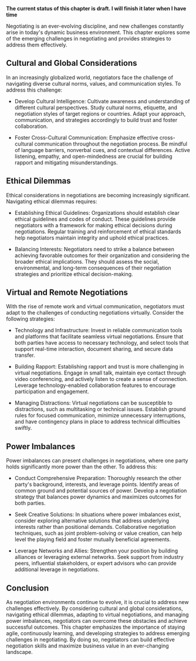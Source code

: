 **The current status of this chapter is draft. I will finish it later when I have time**

Negotiating is an ever-evolving discipline, and new challenges constantly arise in today's dynamic business environment. This chapter explores some of the emerging challenges in negotiating and provides strategies to address them effectively.

Cultural and Global Considerations
----------------------------------

In an increasingly globalized world, negotiators face the challenge of navigating diverse cultural norms, values, and communication styles. To address this challenge:

* Develop Cultural Intelligence: Cultivate awareness and understanding of different cultural perspectives. Study cultural norms, etiquette, and negotiation styles of target regions or countries. Adapt your approach, communication, and strategies accordingly to build trust and foster collaboration.

* Foster Cross-Cultural Communication: Emphasize effective cross-cultural communication throughout the negotiation process. Be mindful of language barriers, nonverbal cues, and contextual differences. Active listening, empathy, and open-mindedness are crucial for building rapport and mitigating misunderstandings.

Ethical Dilemmas
----------------

Ethical considerations in negotiations are becoming increasingly significant. Navigating ethical dilemmas requires:

* Establishing Ethical Guidelines: Organizations should establish clear ethical guidelines and codes of conduct. These guidelines provide negotiators with a framework for making ethical decisions during negotiations. Regular training and reinforcement of ethical standards help negotiators maintain integrity and uphold ethical practices.

* Balancing Interests: Negotiators need to strike a balance between achieving favorable outcomes for their organization and considering the broader ethical implications. They should assess the social, environmental, and long-term consequences of their negotiation strategies and prioritize ethical decision-making.

Virtual and Remote Negotiations
-------------------------------

With the rise of remote work and virtual communication, negotiators must adapt to the challenges of conducting negotiations virtually. Consider the following strategies:

* Technology and Infrastructure: Invest in reliable communication tools and platforms that facilitate seamless virtual negotiations. Ensure that both parties have access to necessary technology, and select tools that support real-time interaction, document sharing, and secure data transfer.

* Building Rapport: Establishing rapport and trust is more challenging in virtual negotiations. Engage in small talk, maintain eye contact through video conferencing, and actively listen to create a sense of connection. Leverage technology-enabled collaboration features to encourage participation and engagement.

* Managing Distractions: Virtual negotiations can be susceptible to distractions, such as multitasking or technical issues. Establish ground rules for focused communication, minimize unnecessary interruptions, and have contingency plans in place to address technical difficulties swiftly.

Power Imbalances
----------------

Power imbalances can present challenges in negotiations, where one party holds significantly more power than the other. To address this:

* Conduct Comprehensive Preparation: Thoroughly research the other party's background, interests, and leverage points. Identify areas of common ground and potential sources of power. Develop a negotiation strategy that balances power dynamics and maximizes outcomes for both parties.

* Seek Creative Solutions: In situations where power imbalances exist, consider exploring alternative solutions that address underlying interests rather than positional demands. Collaborative negotiation techniques, such as joint problem-solving or value creation, can help level the playing field and foster mutually beneficial agreements.

* Leverage Networks and Allies: Strengthen your position by building alliances or leveraging external networks. Seek support from industry peers, influential stakeholders, or expert advisors who can provide additional leverage in negotiations.

Conclusion
----------

As negotiation environments continue to evolve, it is crucial to address new challenges effectively. By considering cultural and global considerations, navigating ethical dilemmas, adapting to virtual negotiations, and managing power imbalances, negotiators can overcome these obstacles and achieve successful outcomes. This chapter emphasizes the importance of staying agile, continuously learning, and developing strategies to address emerging challenges in negotiating. By doing so, negotiators can build effective negotiation skills and maximize business value in an ever-changing landscape.
